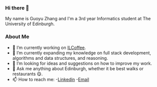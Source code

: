 ### Hi there 👋

My name is Guoyu Zhang and I'm a 3rd year Informatics student at The University of Edinburgh.

### About Me

- 🔭 I’m currently working on [ILCoffee](https://github.com/guoyu-zhang/ILCoffee).
- 🌱 I’m currently expanding my knowledge on full stack development, algorithms and data structures, and reasoning.
- 🤔 I’m looking for ideas and suggestions on how to improve my work.
- 💬 Ask me anything about Edinburgh, whether it be best walks or restaurants :yum:. 
- 📫 How to reach me: 
  -[Linkedin](https://www.linkedin.com/in/guoyu-zhang)
  -[Email](mailto:gyzhang2016@gmail.com)
